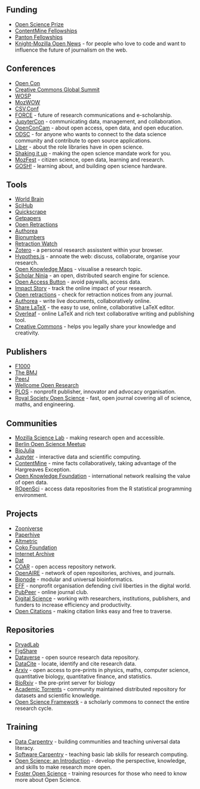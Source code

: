 
## Funding

- [Open Science Prize](https://www.openscienceprize.org/)
- [ContentMine Fellowships](http://contentmine.org/fellows)
- [Panton Fellowships](https://pantonprinciples.org/panton-fellowships/)
- [Knight-Mozilla Open News](https://opennews.org/what/fellowships/info/) - for people who love to code and want to influence the future of journalism on the web.


## Conferences

- [Open Con](http://www.opencon2017.org/)
- [Creative Commons Global Summit](https://summit.creativecommons.org/)
- [WOSP](https://wosp.core.ac.uk/jcdl2016/)
- [MozWOW](https://science.mozilla.org/programs/events/working-open-workshop-march-2017)
- [CSV,Conf](https://csvconf.com/)
- [FORCE](https://www.force11.org/) - future of research communications and e-scholarship.
- [JupyterCon](https://conferences.oreilly.com/jupyter/jup-ny) - communicating data, management, and collaboration.
- [OpenConCam](http://www.openconcam.org/) - about open access, open data, and open education.
- [ODSC](https://www.odsc.com/london) - for anyone who wants to connect to the data science community and contribute to open source applications.
- [Liber](http://www.liber2015.org.uk/) - about the role libraries have in open science.
- [Shaking it up](https://www.digital-science.com/blog/tag/shaking-it-up/) - making the open science mandate work for you.
- [MozFest](https://science.mozilla.org/programs/events/mozfest-2015) - citizen science, open data, learning and research.
- [GOSH!](http://openhardware.science/about/why-gosh/) - learning about, and building open science hardware.

## Tools

- [World Brain](https://worldbrain.io/)
- [SciHub](https://sci-hub.cc/)
- [Quickscrape](https://github.com/ContentMine/quickscrape)
- [Getpapers](https://github.com/ContentMine/getpapers)
- [Open Retractions](http://openretractions.com/)
- [Authorea](https://www.authorea.com/)
- [Bionumbers](http://bionumbers.hms.harvard.edu/)
- [Retraction Watch](http://retractionwatch.com/)
- [Zotero](https://www.zotero.org/) - a personal research assisstent within your browser.
- [Hypothes.is](https://hypothes.is/) - annoate the web: discuss, collaborate, organise your research.
- [Open Knowledge Maps](https://openknowledgemaps.org/) - visualise a research topic.
- [Scholar Ninja](https://github.com/ScholarNinja) - an open, distributed search engine for science.
- [Open Access Button](https://openaccessbutton.org/) - avoid paywalls, access data.
- [Impact Story](https://impactstory.org/) - track the online impact of your research.
- [Open retractions](http://openretractions.com/) - check for retraction notices from any journal.
- [Authorea](https://www.authorea.com/product) - write live documents, collaboratively online.
- [Share LaTeX](https://www.sharelatex.com/) - the easy to use, online, collaborative LaTeX editor.
- [Overleaf](https://www.overleaf.com/) - online LaTeX and rich text collaborative writing and publishing tool.
- [Creative Commons](https://creativecommons.org/) - helps you legally share your knowledge and creativity.

## Publishers

- [F1000](http://f1000.com/)
- [The BMJ](http://www.bmj.com/)
- [PeerJ](https://peerj.com/)
- [Wellcome Open Research](https://wellcomeopenresearch.org/)
- [PLOS](https://www.plos.org/) - nonprofit publisher, innovator and advocacy organisation.
- [Royal Society Open Science](http://rsos.royalsocietypublishing.org/) - fast, open journal covering all of science, maths, and engineering.

## Communities

- [Mozilla Science Lab](https://science.mozilla.org/) - making research open and accessible.
- [Berlin Open Science Meetup](https://www.meetup.com/Berlin-Open-Science-Meetup/)
- [BioJulia](https://gitter.im/BioJulia/home)
- [Jupyter](http://jupyter.org/) - interactive data and scientific computing.
- [ContentMine](http://contentmine.org/) - mine facts collaboratively, taking advantage of the Hargreaves Exception.
- [Open Knowledge Foundation](https://okfn.org/about/) - international network realising the value of open data.
- [ROpenSci](https://ropensci.org/) - access data repositories from the R statistical programming environment.


## Projects

- [Zooniverse](https://www.zooniverse.org/about)
- [Paperhive](https://paperhive.org/)
- [Altmetric](https://www.altmetric.com/)
- [Coko Foundation](https://coko.foundation/)
- [Internet Archive](https://archive.org/index.php)
- [Dat](https://datproject.org/)
- [COAR](https://www.coar-repositories.org/about/) - open access repository network.
- [OpenAIRE](https://www.openaire.eu) - network of open repositories, archives, and journals.
- [Bionode](http://www.bionode.io/) - modular and universal bioinformatics.
- [EFF](https://www.eff.org/about) - nonprofit organisation defending civil liberties in the digital world.
- [PubPeer](https://pubpeer.com/) - online journal club.
- [Digital Science](https://www.digital-science.com/) - working with researchers, institutions, publishers, and funders to increase efficiency and productivity.
- [Open Citations](http://opencitations.net/) - making citation links easy and free to traverse.

## Repositories

- [DryadLab](http://datadryad.org/)
- [FigShare](https://figshare.com/)
- [Dataverse](http://dataverse.org/) - open source research data repository.
- [DataCite](https://www.datacite.org/) - locate, identify and cite research data.
- [Arxiv](https://arxiv.org/) - open access to pre-prints in physics, maths, computer science, quantitative biology, quantitative finance, and statistics.
- [BioRxiv](http://biorxiv.org/) - the pre-print server for biology
- [Academic Torrents](http://academictorrents.com/) - community maintained distributed repository for datasets and scientific knowledge.
- [Open Science Framework](https://osf.io/) - a scholarly commons to connect the entire research cycle.

## Training

- [Data Carpentry](http://www.datacarpentry.org/) - building communities and teaching universal data literacy.
- [Software Carpentry](https://software-carpentry.org/) - teaching basic lab skills for research computing.
- [Open Science: an Introduction](http://www.bitss.org/events/open-science-an-introduction-catalyst-short-course/) - develop the perspective, knowledge, and skills to make research more open.
- [Foster Open Science](https://www.fosteropenscience.eu/about) - training resources for those who need to know more about Open Science.
